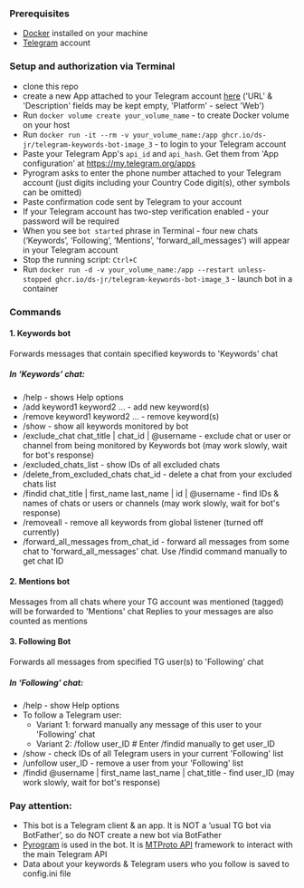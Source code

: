 ### Prerequisites
- [Docker](https://www.docker.com/) installed on your machine
- [Telegram](https://telegram.org/) account 

### Setup and authorization via Terminal
- clone this repo  
- create a new App attached to your Telegram account [here](https://my.telegram.org/auth?to=apps) ('URL' & 'Description' fields may be kept empty, 'Platform' - select 'Web') 
- Run `docker volume create your_volume_name` - to create Docker volume on your host 
- Run `docker run -it --rm -v your_volume_name:/app ghcr.io/ds-jr/telegram-keywords-bot-image_3` - to login to your Telegram account 
- Paste your Telegram App's `api_id` and `api_hash`. Get them from 'App configuration' at https://my.telegram.org/apps 
- Pyrogram asks to enter the phone number attached to your Telegram account (just digits including your Country Code digit(s), other symbols can be omitted)
- Paste confirmation code sent by Telegram to your account 
- If your Telegram account has two-step verification enabled - your password will be required 
- When you see `bot started` phrase in Terminal - four new chats (‘Keywords’, ‘Following’, ‘Mentions’, 'forward_all_messages') will appear in your Telegram account  
- Stop the running script: `Ctrl+C`
- Run `docker run -d -v your_volume_name:/app --restart unless-stopped ghcr.io/ds-jr/telegram-keywords-bot-image_3` - launch bot in a container 

### Commands
#### 1. Keywords bot
Forwards messages that contain specified keywords to 'Keywords' chat  
##### In ‘Keywords’ chat:
- /help - shows Help options
- /add keyword1 keyword2 ... - add new keyword(s)
- /remove keyword1 keyword2 ... - remove keyword(s)
- /show - show all keywords monitored by bot
- /exclude_chat chat_title | chat_id | @username - exclude chat or user or channel from being monitored by Keywords bot (may work slowly, wait for bot's response)
- /excluded_chats_list - show IDs of all excluded chats 
- /delete_from_excluded_chats chat_id - delete a chat from your excluded chats list
- /findid chat_title | first_name last_name | id | @username - find IDs & names of chats or users or channels (may work slowly, wait for bot's response) 
- /removeall - remove all keywords from global listener (turned off currently)
- /forward_all_messages from_chat_id - forward all messages from some chat to 'forward_all_messages' chat. Use /findid command manually to get chat ID

#### 2. Mentions bot
Messages from all chats where your TG account was mentioned (tagged) will be forwarded to 'Mentions' chat
Replies to your messages are also counted as mentions 
#### 3. Following Bot
Forwards all messages from specified TG user(s) to 'Following' chat  
##### In ‘Following’ chat:
- /help - show Help options
- To follow a Telegram user:
  - Variant 1: forward manually any message of this user to your 'Following' chat
  - Variant 2: /follow user_ID   # Enter /findid manually to get user_ID
- /show - check IDs of all Telegram users in your current 'Following' list
- /unfollow user_ID - remove a user from your 'Following' list
- /findid @username | first_name last_name | chat_title - find user_ID (may work slowly, wait for bot\'s response)

### Pay attention:
- This bot is a Telegram client & an app. It is NOT a ‘usual TG bot via BotFather’, so do NOT create a new bot via BotFather 
- [Pyrogram](https://docs.pyrogram.org/) is used in the bot. It is [MTProto API](https://docs.pyrogram.org/topics/mtproto-vs-botapi) framework to interact with the main Telegram API 
- Data about your keywords & Telegram users who you follow is saved to config.ini file 
